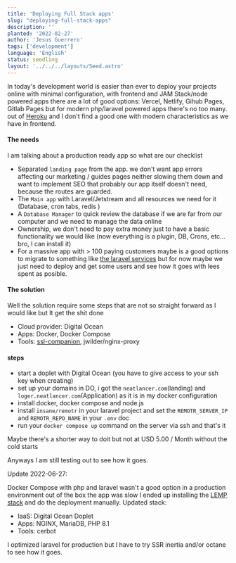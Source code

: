 ```yaml
---
title: 'Deploying Full Stack apps'
slug: "deploying-full-stack-apps"
description: ''
planted: '2022-02-27'
author: 'Jesus Guerrero'
tags: ['development']
language: 'English'
status: seedling
layout: '../../../layouts/Seed.astro'
---
```


In today's development world is easier than ever to deploy your projects online with minimal configuration, with frontend and JAM Stack/node powered apps there are a lot of good options: Vercel, Netlify, Gihub Pages, Gitlab Pages but for modern php/laravel powered apps there's no too many. out of [Heroku](https://www.heroku.com/) and  I don't find a good one with modern characteristics as we have in frontend.

#### The needs
I am talking about a production ready app so what are our checklist

- Separated `landing page` from the app. we don't want app errors affecting our marketing / guides pages neither slowing them down and want to implement SEO that probably our app itself doesn't need, because the routes are guarded.
- The `Main app` with Laravel/Jetstream and all resources we need for it (Database, cron tabs, redis )
- A `Database Manager` to quick review the database if we are far from our computer and we need to manage the data online
- Ownership, we don't need to pay extra money just to have a basic functionality we would like (now everything is a plugin, DB, Crons, etc... bro, I can install it)
- For a massive app with > 100 paying customers maybe is a good options to migrate to something like   [the laravel services]() but for now maybe we just need to deploy and get some users and see how it goes with lees spent as posible.

#### The solution

Well the solution require some steps that are not so straight forward as I would like but It get the shit done

- Cloud provider: Digital Ocean
- Apps: Docker, Docker Compose
- Tools: [ssl-companion](jrcs/letsencrypt-nginx-proxy-companion), jwilder/nginx-proxy

#### steps
- start a doplet with Digital Ocean (you have to give access to your ssh key when creating)
- set up your domains in DO, i got the `neatlancer.com`(landing)  and  `loger.neatlancer.com`(Application) as it is in my docker configuration
- install docker, docker compose and node.js 
- install `insane/remotr` in your laravel project and set the `REMOTR_SERVER_IP` and `REMOTR_REPO_NAME` in your `.env` doc
- run your `docker compose up` command on the server via ssh  and that's it

Maybe there's a shorter way to doit but not at USD 5.00 / Month without the cold starts

Anyways I am still testing out to see how it goes.


Update 2022-06-27:

 Docker Compose with php and laravel wasn't a good option in a production environment out of the box the app was slow I ended up installing the [LEMP stack](https://www.digitalocean.com/community/tutorials/how-to-install-linux-nginx-mysql-php-lemp-stack-on-ubuntu-20-04) and do the deployment manually. 
Updated stack:

- IaaS: Digital Ocean Doplet
- Apps: NGINX, MariaDB, PHP 8.1
- Tools: cerbot

I optimized laravel for production but I have to try SSR inertia and/or octane to see how it goes.
